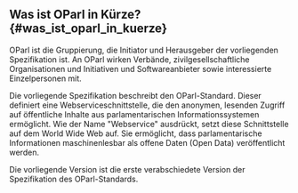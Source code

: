 ## Was ist OParl in Kürze? {#was_ist_oparl_in_kuerze}

OParl ist die Gruppierung, die Initiator und Herausgeber der
vorliegenden Spezifikation ist. An OParl wirken Verbände,
zivilgesellschaftliche Organisationen und Initiativen und
Softwareanbieter sowie interessierte Einzelpersonen mit.

Die vorliegende Spezifikation beschreibt den OParl-Standard. Dieser
definiert eine Webserviceschnittstelle,
die den anonymen, lesenden Zugriff auf öffentliche Inhalte aus
parlamentarischen Informationssystemen ermöglicht. Wie der Name
"Webservice" ausdrückt, setzt diese Schnittstelle auf dem World Wide
Web auf. Sie ermöglicht, dass parlamentarische Informationen
maschinenlesbar als offene Daten (Open Data) veröffentlicht werden.

Die vorliegende Version ist die erste verabschiedete Version
der Spezifikation des OParl-Standards.
